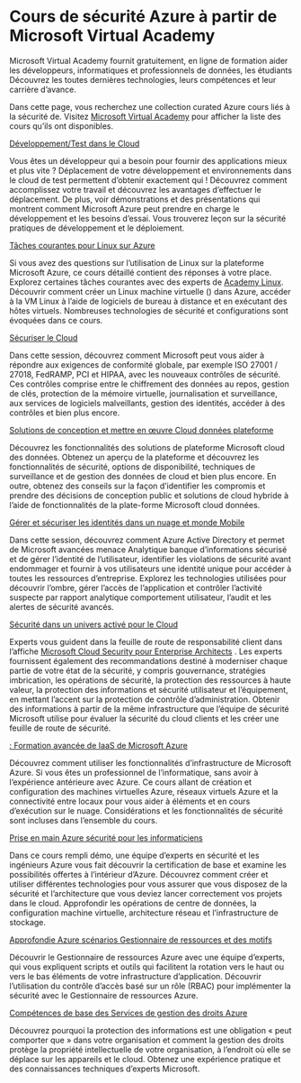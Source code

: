 <properties
   pageTitle="Cours de sécurité Azure à partir de Microsoft Virtual Academy | Microsoft Azure"
   description="Cet article fournit une collection de sites curated de sécurité Azure cours associés à partir de Microsoft Virtual Academy.  Microsoft Virtual Academy fournit gratuitement, en ligne de formation aider les développeurs, informatiques et professionnels de données, les étudiants Découvrez les toutes dernières technologies, leurs compétences et leur carrière d’avance."
   services="security"
   documentationCenter="na"
   authors="TomShinder"
   manager="MBaldwin"
   editor="TomSh"/>

<tags
   ms.service="security"
   ms.devlang="na"
   ms.topic="article"
   ms.tgt_pltfrm="na"
   ms.workload="na"
   ms.date="08/09/2016"
   ms.author="terrylan"/>

# <a name="azure-security-courses-from-microsoft-virtual-academy"></a>Cours de sécurité Azure à partir de Microsoft Virtual Academy

Microsoft Virtual Academy fournit gratuitement, en ligne de formation aider les développeurs, informatiques et professionnels de données, les étudiants Découvrez les toutes dernières technologies, leurs compétences et leur carrière d’avance.

Dans cette page, vous recherchez une collection curated Azure cours liés à la sécurité de. Visitez [Microsoft Virtual Academy](https://mva.microsoft.com/) pour afficher la liste des cours qu’ils ont disponibles.

[Développement/Test dans le Cloud](https://mva.microsoft.com/en-us/training-courses/devtest-in-the-cloud-16274?l=9aAijd7LC_2005190311)

Vous êtes un développeur qui a besoin pour fournir des applications mieux et plus vite ? Déplacement de votre développement et environnements dans le cloud de test permettent d’obtenir exactement qui ! Découvrez comment accomplissez votre travail et découvrez les avantages d’effectuer le déplacement. De plus, voir démonstrations et des présentations qui montrent comment Microsoft Azure peut prendre en charge le développement et les besoins d’essai. Vous trouverez leçon sur la sécurité pratiques de développement et le déploiement.

[Tâches courantes pour Linux sur Azure](https://mva.microsoft.com/en-us/training-courses/common-tasks-for-linux-on-azure-16191?l=J0Hvb7qJC_1204668937)

Si vous avez des questions sur l’utilisation de Linux sur la plateforme Microsoft Azure, ce cours détaillé contient des réponses à votre place. Explorez certaines tâches courantes avec des experts de [Academy Linux](https://linuxacademy.com/). Découvrir comment créer un Linux machine virtuelle () dans Azure, accéder à la VM Linux à l’aide de logiciels de bureau à distance et en exécutant des hôtes virtuels. Nombreuses technologies de sécurité et configurations sont évoquées dans ce cours.

[Sécuriser le Cloud](https://mva.microsoft.com/en-us/training-courses/secure-the-cloud-14037?l=lQIkkst0B_5300115881)

Dans cette session, découvrez comment Microsoft peut vous aider à répondre aux exigences de conformité globale, par exemple ISO 27001 / 27018, FedRAMP, PCI et HIPAA, avec les nouveaux contrôles de sécurité. Ces contrôles comprise entre le chiffrement des données au repos, gestion de clés, protection de la mémoire virtuelle, journalisation et surveillance, aux services de logiciels malveillants, gestion des identités, accéder à des contrôles et bien plus encore.

[Solutions de conception et mettre en œuvre Cloud données plateforme](https://mva.microsoft.com/en-us/training-courses/design-and-implement-cloud-data-platform-solutions-15711?l=jbCdW0j1B_3005244527)

Découvrez les fonctionnalités des solutions de plateforme Microsoft cloud des données. Obtenez un aperçu de la plateforme et découvrez les fonctionnalités de sécurité, options de disponibilité, techniques de surveillance et de gestion des données de cloud et bien plus encore. En outre, obtenez des conseils sur la façon d’identifier les compromis et prendre des décisions de conception public et solutions de cloud hybride à l’aide de fonctionnalités de la plate-forme Microsoft cloud données.

[Gérer et sécuriser les identités dans un nuage et monde Mobile](https://mva.microsoft.com/en-us/training-courses/manage-and-secure-identities-in-a-cloud-and-mobile-world-14013?l=GIJ2GcvrB_405192797)

Dans cette session, découvrez comment Azure Active Directory et permet de Microsoft avancées menace Analytique banque d’informations sécurisé et de gérer l’identité de l’utilisateur, identifier les violations de sécurité avant endommager et fournir à vos utilisateurs une identité unique pour accéder à toutes les ressources d’entreprise. Explorez les technologies utilisées pour découvrir l’ombre, gérer l’accès de l’application et contrôler l’activité suspecte par rapport analytique comportement utilisateur, l’audit et les alertes de sécurité avancés.

[Sécurité dans un univers activé pour le Cloud](https://mva.microsoft.com/en-us/training-courses/security-in-a-cloudenabled-world-12725?l=CfLHobAcB_3904300474)

Experts vous guident dans la feuille de route de responsabilité client dans l’affiche [Microsoft Cloud Security pour Enterprise Architects](http://www.microsoft.com/download/48121) . Les experts fournissent également des recommandations destiné à moderniser chaque partie de votre état de la sécurité, y compris gouvernance, stratégies imbrication, les opérations de sécurité, la protection des ressources à haute valeur, la protection des informations et sécurité utilisateur et l’équipement, en mettant l’accent sur la protection de contrôle d’administration. Obtenir des informations à partir de la même infrastructure que l’équipe de sécurité Microsoft utilise pour évaluer la sécurité du cloud clients et les créer une feuille de route de sécurité.

[: Formation avancée de IaaS de Microsoft Azure](https://mva.microsoft.com/en-us/training-courses/microsoft-azure-iaas-deep-dive-14339?l=PtppYVQgB_8300115888)

Découvrez comment utiliser les fonctionnalités d’infrastructure de Microsoft Azure. Si vous êtes un professionnel de l’informatique, sans avoir à l’expérience antérieure avec Azure. Ce cours allant de création et configuration des machines virtuelles Azure, réseaux virtuels Azure et la connectivité entre locaux pour vous aider à éléments et en cours d’exécution sur le nuage. Considérations et les fonctionnalités de sécurité sont incluses dans l’ensemble du cours.

[Prise en main Azure sécurité pour les informaticiens](https://mva.microsoft.com/training-courses/getting-started-with-azure-security-for-the-it-professional-11165?l=HfHzCXSAB_7404300474)

Dans ce cours rempli démo, une équipe d’experts en sécurité et les ingénieurs Azure vous fait découvrir la certification de base et examine les possibilités offertes à l’intérieur d’Azure. Découvrez comment créer et utiliser différentes technologies pour vous assurer que vous disposez de la sécurité et l’architecture que vous deviez lancer correctement vos projets dans le cloud. Approfondir les opérations de centre de données, la configuration machine virtuelle, architecture réseau et l’infrastructure de stockage.

[Approfondie Azure scénarios Gestionnaire de ressources et des motifs](https://mva.microsoft.com/en-us/training-courses/deep-dive-into-azure-resource-manager-scenarios-and-patterns-13793?l=i1m06ZJYB_7001937557)

Découvrir le Gestionnaire de ressources Azure avec une équipe d’experts, qui vous expliquent scripts et outils qui facilitent la rotation vers le haut ou vers le bas éléments de votre infrastructure d’application. Découvrir l’utilisation du contrôle d’accès basé sur un rôle (RBAC) pour implémenter la sécurité avec le Gestionnaire de ressources Azure.

[Compétences de base des Services de gestion des droits Azure](https://mva.microsoft.com/en-us/training-courses/azure-rights-management-services-core-skills-10500?l=QLoxMwuCB_1805094681)

Découvrez pourquoi la protection des informations est une obligation « peut comporter que » dans votre organisation et comment la gestion des droits protège la propriété intellectuelle de votre organisation, à l’endroit où elle se déplace sur les appareils et le cloud. Obtenez une expérience pratique et des connaissances techniques d’experts Microsoft.
